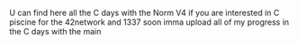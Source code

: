 U can find here all the C days with the Norm V4 if you are interested in C piscine for the 42network and 1337
soon imma upload all of my progress in the C days with the main 
